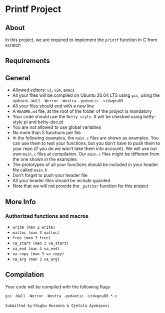 # Printf Project

## About 
In this project, we are required to implement the ```printf``` function in C from scratch 

## Requirements

## General
* Allowed editors: ```vi```, ```vim```, ```emacs```
* All your files will be compiled on Ubuntu 20.04 LTS using ```gcc```, using the options ```-Wall -Werror -Wextra -pedantic -std=gnu89```
* All your files should end with a new line
* A ```README.md``` file, at the root of the folder of the project is mandatory
* Your code should use the ```Betty style```. It will be checked using betty-style.pl and betty-doc.pl
* You are not allowed to use global variables
* No more than 5 functions per file
* In the following examples, the ```main.c``` files are shown as examples. You can use them to test your functions, but you don’t have to push them to your repo (if you do we won’t take them into account). We will use our own ```main.c``` files at compilation. Our ```main.c``` files might be different from the one shown in the examples
* The prototypes of all your functions should be included in your header file called ```main.h```
* Don’t forget to push your header file
* All your header files should be include guarded
* Note that we will not provide the ```_putchar``` function for this project

## More Info

### Authorized functions and macros
* ```write (man 2 write)```
* ```malloc (man 3 malloc)```
* ```free (man 3 free)```
* ```va_start (man 3 va_start)```
* ```va_end (man 3 va_end)```
* ```va_copy (man 3 va_copy)```
* ```va_arg (man 3 va_arg)```

## Compilation
Your code will be compiled with the following flags 

~~~
gcc -Wall -Werror -Wextra -pedantic -std=gnu89 *.c
~~~

```Submitted by```  ```Chigbu Hosanna & Ojetola Ayomiposi```
